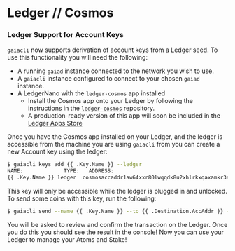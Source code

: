 # Ledger // Cosmos

### Ledger Support for Account Keys

`gaiacli` now supports derivation of account keys from a Ledger seed. To use this functionality you will need the following:

- A running `gaiad` instance connected to the network you wish to use.
- A `gaiacli` instance configured to connect to your chosen `gaiad` instance.
- A LedgerNano with the `ledger-cosmos` app installed
  * Install the Cosmos app onto your Ledger by following the instructions in the [`ledger-cosmos`](https://github.com/cosmos/ledger-cosmos/blob/master/docs/BUILD.md) repository.
  * A production-ready version of this app will soon be included in the [Ledger Apps Store](https://www.ledgerwallet.com/apps)

Once you have the Cosmos app installed on your Ledger, and the ledger is accessible from the machine you are using `gaiacli` from you can create a new Account key using the ledger:

```bash
$ gaiacli keys add {{ .Key.Name }} --ledger
NAME:	          TYPE:	  ADDRESS:						                                  PUBKEY:
{{ .Key.Name }}	ledger	cosmosaccaddr1aw64xxr80lwqqdk8u2xhlrkxqaxamkr3e2g943	cosmosaccpub1addwnpepqvhs678gh9aqrjc2tg2vezw86csnvgzqq530ujkunt5tkuc7lhjkz5mj629
```

This key will only be accessible while the ledger is plugged in and unlocked. To send some coins with this key, run the following:

```bash
$ gaiacli send --name {{ .Key.Name }} --to {{ .Destination.AccAddr }} --chain-id=gaia-7000
```

You will be asked to review and confirm the transaction on the Ledger. Once you do this you should see the result in the console! Now you can use your Ledger to manage your Atoms and Stake!
